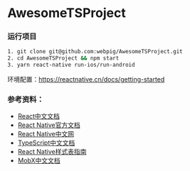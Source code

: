 # AwesomeTSProject

### 运行项目

```zsh
1. git clone git@github.com:webpig/AwesomeTSProject.git
2. cd AwesomeTSProject && npm start
3. yarn react-native run-ios/run-android
```

环境配置：https://reactnative.cn/docs/getting-started

### 参考资料：

* [React中文文档](https://zh-hans.reactjs.org/docs/getting-started.html)
* [React Native官方文档](https://reactnative.dev/docs/getting-started)
* [React Native中文网](https://reactnative.cn/docs/tutorial.html)
* [TypeScript中文文档](https://www.tslang.cn/docs/home.html)
* [React Native样式表指南](https://shenbao.github.io/ishehui/html/RN%20%E5%9F%BA%E7%A1%80/React%20Native%20%E6%A0%B7%E5%BC%8F%E8%A1%A8%E6%8C%87%E5%8D%97.html)
* [MobX中文文档](https://cn.mobx.js.org/)